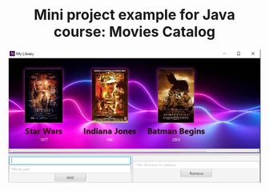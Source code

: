 <h1 align="center">
  <br>
  Mini project example for Java course: Movies Catalog
  <br>
</h1>

<img src="./src/main/resources/img/MoviesCatalog.png" alt="Demo" width="1000">
